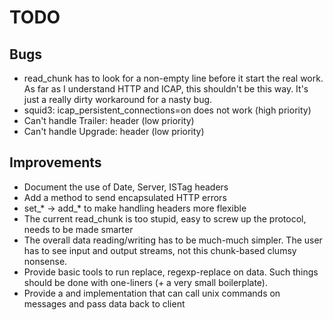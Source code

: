 TODO
====

Bugs
----

* read_chunk has to look for a non-empty line before it start the real
  work. As far as I understand HTTP and ICAP, this shouldn't be this
  way. It's just a really dirty workaround for a nasty bug.
* squid3: icap_persistent_connections=on does not work (high priority)
* Can't handle Trailer: header (low priority)
* Can't handle Upgrade: header (low priority)

Improvements
------------

* Document the use of Date, Server, ISTag headers
* Add a method to send encapsulated HTTP errors
* set_* -> add_* to make handling headers more flexible
* The current read_chunk is too stupid, easy to screw up the protocol,
  needs to be made smarter
* The overall data reading/writing has to be much-much simpler. The user
  has to see input and output streams, not this chunk-based clumsy
  nonsense.
* Provide basic tools to run replace, regexp-replace on data. Such
  things should be done with one-liners (+ a very small boilerplate).
* Provide a and implementation that can call unix commands on messages
  and pass data back to client
